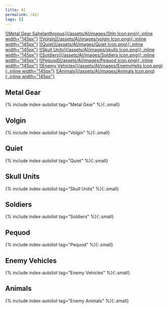```yaml
---
title: AI
permalink: /AI/
tags: []
---
```


[![Metal Gear Sahelanthropus](/assets/AI/images/Shln Icon.png){:.inline width="145px"}](/AI/mgs)
[![Volgin](/assets/AI/images/volgin Icon.png){:.inline width="145px"}](/AI)
[![Quiet](/assets/AI/images/Quiet Icon.png){:.inline width="145px"}](/AI)
[![Skull Units](/assets/AI/images/skulls Icon.png){:.inline width="145px"}](/AI)
[![Soldiers](/assets/AI/images/Soldiers Icon.png){:.inline width="145px"}](/AI)
[![Pequod](/assets/AI/images/Pequod Icon.png){:.inline width="145px"}](/AI)
[![Enemy Vehicles](/assets/AI/images/EnemyHelis Icon.png){:.inline width="145px"}](/AI)
[![Animals](/assets/AI/images/Animals Icon.png){:.inline width="145px"}](/AI)

## Metal Gear
{% include index-autolist tag="Metal Gear" %}{:.small}

## Volgin
{% include index-autolist tag="Volgin" %}{:.small}

## Quiet
{% include index-autolist tag="Quiet" %}{:.small}

## Skull Units
{% include index-autolist tag="Skull Units" %}{:.small}

## Soldiers
{% include index-autolist tag="Soldiers" %}{:.small}

## Pequod
{% include index-autolist tag="Pequod" %}{:.small}

## Enemy Vehicles
{% include index-autolist tag="Enemy Vehicles" %}{:.small}

## Animals
{% include index-autolist tag="Enemy Animals" %}{:.small}